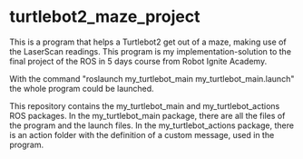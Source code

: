 # turtlebot2_maze_project

This is a program that helps a Turtlebot2 get out of a maze, making use of the LaserScan readings. This program is my implementation-solution to the final project of the ROS in 5 days course from Robot Ignite Academy.

With the command "roslaunch my_turtlebot_main my_turtlebot_main.launch" the whole program could be launched.

This repository contains the my_turtlebot_main and my_turtlebot_actions ROS packages. In the my_turtlebot_main package, there are all the files of the program and the launch files. In the my_turtlebot_actions package, there is an action folder with the definition of a custom message, used in the program.
